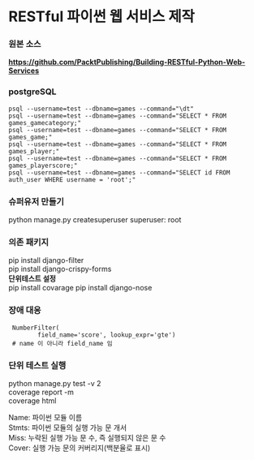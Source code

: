 # RESTful 파이썬 웹 서비스 제작

### 원본 소스
**https://github.com/PacktPublishing/Building-RESTful-Python-Web-Services**


### postgreSQL
```
psql --username=test --dbname=games --command="\dt"
psql --username=test --dbname=games --command="SELECT * FROM games_gamecategory;"
psql --username=test --dbname=games --command="SELECT * FROM games_game;"
psql --username=test --dbname=games --command="SELECT * FROM games_player;"
psql --username=test --dbname=games --command="SELECT * FROM games_playerscore;"
psql --username=test --dbname=games --command="SELECT id FROM auth_user WHERE username = 'root';"
```

### 슈퍼유저 만들기
python manage.py createsuperuser
superuser: root
 

### 의존 패키지
pip install django-filter  
pip install django-crispy-forms  
**단위테스트 설정**    
pip install covarage
pip install django-nose

### 장애 대응
```
 NumberFilter(
        field_name='score', lookup_expr='gte')
 # name 이 아니라 field_name 임
 ```

### 단위 테스트 실행
python manage.py test -v 2  
coverage report -m  
coverage html  

Name: 파이썬 모듈 이름  
Stmts: 파이썬 모듈의 실행 가능 문 개서  
Miss: 누락된 실행 가능 문 수, 즉 실행되지 않은 문 수  
Cover: 실행 가능 문의 커버리지(백분율로 표시)  

